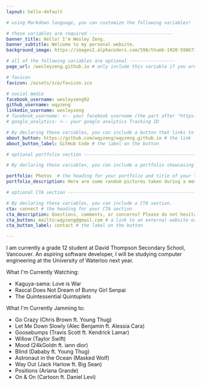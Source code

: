 ```yaml
---
layout: hello-default

# using Markdown language, you can customize the following variables!

# these variables are required -------------------------------
banner_title: Hello! I'm Wesley Zeng.
banner_subtitle: Welcome to my personal website.
background_image: https://images2.alphacoders.com/598/thumb-1920-598673.jpg

# all of the following variables are optional -----------------
page_url: /wesleyzeng.github.io # only include this variable if you aren't building the page to your primary domain 

# favicon
favicon: /assets/ico/favicon.ico

# social media
facebook_username: wesleyzeng92
github_username: wqyzeng
linkedin_username: wesleyzeng
# facebook_username: <-- your facebook username (the part after "https://www.facebook.com/...")
# google_analytics: <-- your google analytics Tracking ID

# By declaring these variables, you can include a button that links to an external website or to media.
about_button: https://github.com/wqyzeng/wqyzeng.github.io # the link
about_button_label: GitHub Code # the label on the button

# optional portfolio section ------------------------------------------

# By declaring these variables, you can include a portfolio showcasing your work and organize your portfolio's items into a custom layout, all without adding any CSS. In addition, you must 1) create an HTML file in the_includes folder for each project with the text you'd like to display, and 2) create a YAML file in the _data folder describing the order in which each project should be shown and categorized. See `/includes/example.html` and `/_data/work.yml` for examples.

portfolio: Photos  # the heading for your portfolio and title of your YAML file
portfolio_description: Here are some random pictures taken during a memorable field trip to Alberta in my grade 8 year. # a description to be displayed below the heading and above the content

# optional CTA section --------------------------------------------------

# By declaring these variables, you can include a CTA section.
cta: connect # the heading for your CTA section
cta_description: Questions, comments, or concerns? Please do not hesitate to reach out. # a description to be displayed below the heading and above the content
cta_button: mailto:wqyzeng@gmail.com # a link to an external website or to media
cta_button_label: contact # the label on the button

---			
```

[//]: # (write a bit about yourself here)

I am currently a grade 12 student at David Thompson Secondary School, Vancouver. An aspiring software developer, I will be studying computer engineering at the University of Waterloo next year.

What I'm Currently Watching: 
- Kaguya-sama: Love is War
- Rascal Does Not Dream of Bunny Girl Senpai 
- The Quintessential Quintuplets

What I'm Currently Jamming to:
- Go Crazy (Chris Brown ft. Young Thug)
- Let Me Down Slowly (Alec Benjamin ft. Alessia Cara)
- Goosebumps (Travis Scott ft. Kendrick Lamar)
- Willow (Taylor Swift)
- Mood (24kGoldn ft. iann dior)
- Blind (Dababy ft. Young Thug)
- Astronaut in the Ocean (Masked Wolf)
- Way Out (Jack Harlow ft. Big Sean)
- Positions (Ariana Grande)
- On & On (Cartoon ft. Daniel Levi)
